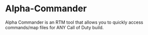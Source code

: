 # Alpha-Commander
Alpha Commander is an RTM tool that allows you to quickly access commands/map files for ANY Call of Duty build.
